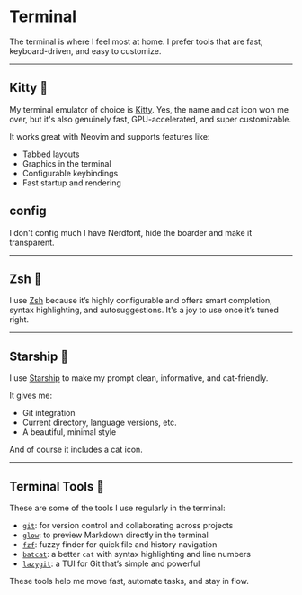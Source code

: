 # Terminal

The terminal is where I feel most at home. I prefer tools that are fast, keyboard-driven, and easy to customize.

---

## Kitty 

My terminal emulator of choice is [Kitty](https://sw.kovidgoyal.net/kitty/). Yes, the name and cat icon won me over, but it's also genuinely fast, GPU-accelerated, and super customizable.

It works great with Neovim and supports features like:
- Tabbed layouts
- Graphics in the terminal
- Configurable keybindings
- Fast startup and rendering

## config

I don't config much I have Nerdfont, hide the boarder and make it transparent.

---

## Zsh 󱎃

I use [Zsh](https://www.zsh.org/) because it’s highly configurable and offers smart completion, syntax highlighting, and autosuggestions. It's a joy to use once it’s tuned right.

---

## Starship 

I use [Starship](https://starship.rs/) to make my prompt clean, informative, and cat-friendly.

It gives me:
- Git integration
- Current directory, language versions, etc.
- A beautiful, minimal style

And of course it includes a cat icon.

---

## Terminal Tools 

These are some of the tools I use regularly in the terminal:

- [`git`](https://git-scm.com/): for version control and collaborating across projects  
- [`glow`](https://github.com/charmbracelet/glow): to preview Markdown directly in the terminal  
- [`fzf`](https://github.com/junegunn/fzf): fuzzy finder for quick file and history navigation  
- [`batcat`](https://github.com/sharkdp/bat): a better `cat` with syntax highlighting and line numbers  
- [`lazygit`](https://github.com/jesseduffield/lazygit): a TUI for Git that’s simple and powerful  

These tools help me move fast, automate tasks, and stay in flow.

